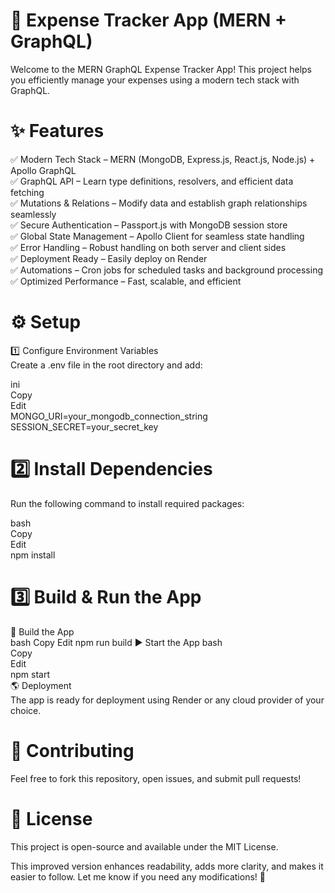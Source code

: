 # 🚀 Expense Tracker App (MERN + GraphQL)  
Welcome to the MERN GraphQL Expense Tracker App! This project helps you efficiently manage your expenses using a modern tech stack with GraphQL.  

# ✨ Features  
✅ Modern Tech Stack – MERN (MongoDB, Express.js, React.js, Node.js) + Apollo GraphQL  
✅ GraphQL API – Learn type definitions, resolvers, and efficient data fetching  
✅ Mutations & Relations – Modify data and establish graph relationships seamlessly  
✅ Secure Authentication – Passport.js with MongoDB session store  
✅ Global State Management – Apollo Client for seamless state handling  
✅ Error Handling – Robust handling on both server and client sides  
✅ Deployment Ready – Easily deploy on Render  
✅ Automations – Cron jobs for scheduled tasks and background processing  
✅ Optimized Performance – Fast, scalable, and efficient  

# ⚙️ Setup  
1️⃣ Configure Environment Variables  
Create a .env file in the root directory and add:  

ini  
Copy  
Edit  
MONGO_URI=your_mongodb_connection_string  
SESSION_SECRET=your_secret_key  
# 2️⃣ Install Dependencies  
Run the following command to install required packages:  

bash  
Copy  
Edit  
npm install  
# 3️⃣ Build & Run the App  
🔨 Build the App  
bash 
Copy
Edit
npm run build
▶️ Start the App
bash  
Copy  
Edit  
npm start  
🌎 Deployment  
The app is ready for deployment using Render or any cloud provider of your choice.  

# 🤝 Contributing  
Feel free to fork this repository, open issues, and submit pull requests!  

# 📜 License  
This project is open-source and available under the MIT License.  
  
This improved version enhances readability, adds more clarity, and makes it easier to follow. Let me know if you need any modifications! 🚀  
